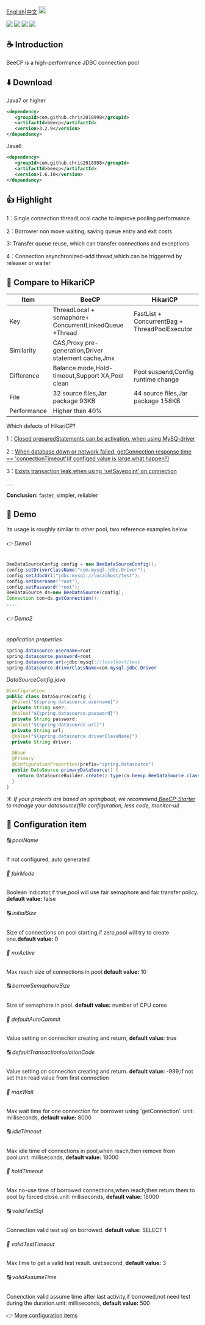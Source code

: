 <a href="https://github.com/Chris2018998/BeeCP/blob/master/README.md">English</a>|<a href="https://github.com/Chris2018998/BeeCP/blob/master/README_ZH.md">中文</a>
<img height="20px" width="20px" align="bottom" src="https://github.com/Chris2018998/BeeCP/blob/master/doc/individual/bee.png"></img>

<p align="left">
 <a><img src="https://img.shields.io/badge/JDK-1.7+-green.svg"></a>
 <a><img src="https://img.shields.io/badge/License-GPL%203.0-blue.svg"></a>
 <a><img src="https://maven-badges.herokuapp.com/maven-central/com.github.chris2018998/beecp/badge.svg"></a>
 <a><img src="https://img.shields.io/github/v/release/Chris2018998/beecp.svg"></a> 
</p> 

## :coffee: Introduction 

BeeCP is a high-performance JDBC connection pool

## :arrow_down: Download 

Java7 or higher
```xml
<dependency>
   <groupId>com.github.chris2018998</groupId>
   <artifactId>beecp</artifactId>
   <version>3.2.9</version>
</dependency>
```
Java6
```xml
<dependency>
   <groupId>com.github.chris2018998</groupId>
   <artifactId>beecp</artifactId>
   <version>1.6.10</version>
</dependency>
```

## :thumbsup: Highlight

1：Single connection threadLocal cache to improve pooling performance 

2：Borrower non move waiting, saving queue entry and exit costs 

3: Transfer queue reuse, which can transfer connections and exceptions 

4：Connection asynchronized-add thread,which can be triggerred by releaser or waiter


## :cherries: Compare to HikariCP

|    Item      |    BeeCP                                                    |      HikariCP                                             |  
| -----------  |----------------------------------------------------------   | ----------------------------------------------------------|          
|Key           |ThreadLocal + semaphore+ ConcurrentLinkedQueue +Thread       |FastList + ConcurrentBag + ThreadPoolExecutor              | 
|Similarity    |CAS,Proxy pre-generation,Driver statement cache,Jmx          |                                                           |
|Difference    |Balance mode,Hold-timeout,Support XA,Pool clean              |Pool suspend,Config runtime change                         |
|File          |32 source files,Jar package 93KB                             |44 source files,Jar package 158KB                          | 
|Performance   |Higher than 40%                                              |                                                           |

Which defects of HikariCP?
 
1：<a href="https://my.oschina.net/u/3918073/blog/4645061">Closed preparedStatements can be activation, when using MySQ-driver</a> 

2：<a href="https://my.oschina.net/u/3918073/blog/5053082">When database down or network failed, getConnection response time == 'connectionTimeout'(if configed value is large,what happen?) </a>

3：<a href="https://my.oschina.net/u/3918073/blog/5171229">Exists transaction leak,when using 'setSavepoint' on connection</a>

.....


**Conclusion:** faster, simpler, reliabler



## :tractor: Demo

Its usage is roughly similar to other pool, two reference examples below

###### :point_right: Demo1

```java
BeeDataSourceConfig config = new BeeDataSourceConfig();
config.setDriverClassName("com.mysql.jdbc.Driver");
config.setJdbcUrl("jdbc:mysql://localhost/test");
config.setUsername("root");
config.setPassword("root");
BeeDataSource ds=new BeeDataSource(config);
Connection con=ds.getConnection();
....

```

###### :point_right: Demo2

*application.properties*

```java
spring.datasource.username=root
spring.datasource.password=root
spring.datasource.url=jdbc:mysql://localhost/test
spring.datasource.driverClassName=com.mysql.jdbc.Driver
``` 

*DataSourceConfig.java*
```java
@Configuration
public class DataSourceConfig {
  @Value("${spring.datasource.username}")
  private String user;
  @Value("${spring.datasource.password}")
  private String password;
  @Value("${spring.datasource.url}")
  private String url;
  @Value("${spring.datasource.driverClassName}")
  private String driver;

  @Bean
  @Primary
  @ConfigurationProperties(prefix="spring.datasource")
  public DataSource primaryDataSource() {
    return DataSourceBuilder.create().type(cn.beecp.BeeDataSource.class).build();
  }
}
```

:sunny: *If your projects are based on springboot, we recommend<a href="https://github.com/Chris2018998/BeeCP-Starter"> BeeCP-Starter </a>
to manage your datasource(file configuration, less code, monitor-ui)*


## :book: Configuration item 

###### :capital_abcd: poolName 

If not configured, auto generated

###### :1234: fairMode

Boolean indicator,if true,pool will use fair semaphore and fair transfer policy. **default value:** false

###### :capital_abcd: initialSize

Size of connections on pool starting,if zero,pool will try to create one.**default value:** 0

###### :1234: mxActive

Max reach size of connections in pool.**default value:** 10
 
###### :capital_abcd: borrowSemaphoreSize

Size of semaphore in pool. **default value:** number of CPU cores 

###### :1234: defaultAutoCommit

Value setting on conneciton creating and return, **default value:** true

###### :capital_abcd: defaultTransactionIsolationCode

Value setting on conneciton creating and return. **default value:** -999,if not set then read value from first connection 

###### :1234: maxWait

Max wait time for one connection for borrower using 'getConnection'. unit: milliseconds, **default value:** 8000

###### :capital_abcd: idleTimeout

Max idle time of connections in pool,when reach,then remove from pool.unit: milliseconds, **default value:** 18000
 
###### :1234: holdTimeout

Max no-use time of borrowed connections,when reach,then return them to pool by forced close.unit: milliseconds, **default value:** 18000

###### :capital_abcd: validTestSql

Connection valid test sql on borrowed. **default value:** SELECT 1

###### :1234: validTestTimeout

Max time to get a valid test result. unit:second, **default value:** 3
 
###### :capital_abcd: validAssumeTime

Conenction valid assume time after last activity,if borrowed,not need test during the duration.unit: milliseconds, **default value:** 500


:point_right: <a href="https://github.com/Chris2018998/BeeCP/wiki/Configuration--List">More configuration items </a>

